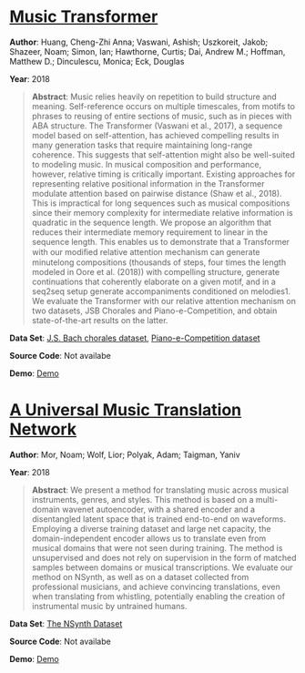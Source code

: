 #  [Music Transformer](http://arxiv.org/abs/1809.04281)
**Author**: Huang, Cheng-Zhi Anna; Vaswani, Ashish; Uszkoreit, Jakob; Shazeer, Noam; Simon, Ian; Hawthorne, Curtis; Dai, Andrew M.; Hoffman, Matthew D.; Dinculescu, Monica; Eck, Douglas

**Year**: 2018
>**Abstract**: Music relies heavily on repetition to build structure and meaning. Self-reference occurs on multiple timescales, from motifs to phrases to reusing of entire sections of music, such as in pieces with ABA structure. The Transformer (Vaswani et al., 2017), a sequence model based on self-attention, has achieved compelling results in many generation tasks that require maintaining long-range coherence. This suggests that self-attention might also be well-suited to modeling music. In musical composition and performance, however, relative timing is critically important. Existing approaches for representing relative positional information in the Transformer modulate attention based on pairwise distance (Shaw et al., 2018). This is impractical for long sequences such as musical compositions since their memory complexity for intermediate relative information is quadratic in the sequence length. We propose an algorithm that reduces their intermediate memory requirement to linear in the sequence length. This enables us to demonstrate that a Transformer with our modiﬁed relative attention mechanism can generate minutelong compositions (thousands of steps, four times the length modeled in Oore et al. (2018)) with compelling structure, generate continuations that coherently elaborate on a given motif, and in a seq2seq setup generate accompaniments conditioned on melodies1. We evaluate the Transformer with our relative attention mechanism on two datasets, JSB Chorales and Piano-e-Competition, and obtain state-of-the-art results on the latter.

**Data Set**: [J.S. Bach chorales dataset](https://github.com/czhuang/JSB-Chorales-dataset), [Piano-e-Competition dataset](http://www.piano-e-competition.com/)

**Source Code**: Not availabe

**Demo**: [Demo](https://storage.googleapis.com/music-transformer/index.html)

#  [A Universal Music Translation Network](http://arxiv.org/abs/1805.07848)
**Author**: Mor, Noam; Wolf, Lior; Polyak, Adam; Taigman, Yaniv

**Year**: 2018
>**Abstract**: We present a method for translating music across musical instruments, genres, and styles. This method is based on a multi-domain wavenet autoencoder, with a shared encoder and a disentangled latent space that is trained end-to-end on waveforms. Employing a diverse training dataset and large net capacity, the domain-independent encoder allows us to translate even from musical domains that were not seen during training. The method is unsupervised and does not rely on supervision in the form of matched samples between domains or musical transcriptions. We evaluate our method on NSynth, as well as on a dataset collected from professional musicians, and achieve convincing translations, even when translating from whistling, potentially enabling the creation of instrumental music by untrained humans.

**Data Set**: [The NSynth Dataset](https://magenta.tensorflow.org/datasets/nsynth)

**Source Code**: Not availabe

**Demo**: [Demo](https://www.youtube.com/watch?v=vdxCqNWTpUs&feature=youtu.be)

